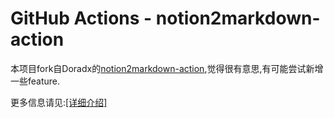 # GitHub Actions - notion2markdown-action

本项目fork自Doradx的[notion2markdown-action](https://github.com/Doradx/notion2markdown-action),觉得很有意思,有可能尝试新增一些feature.

更多信息请见:[[详细介绍]](https://blog.cuger.cn/p/634642fd/?highlight=action)
